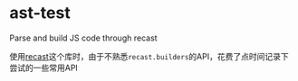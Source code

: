 # ast-test

Parse and build JS code through recast

使用[recast](https://www.npmjs.com/package/recast)这个库时，由于不熟悉`recast.builders`的API，花费了点时间记录下尝试的一些常用API
